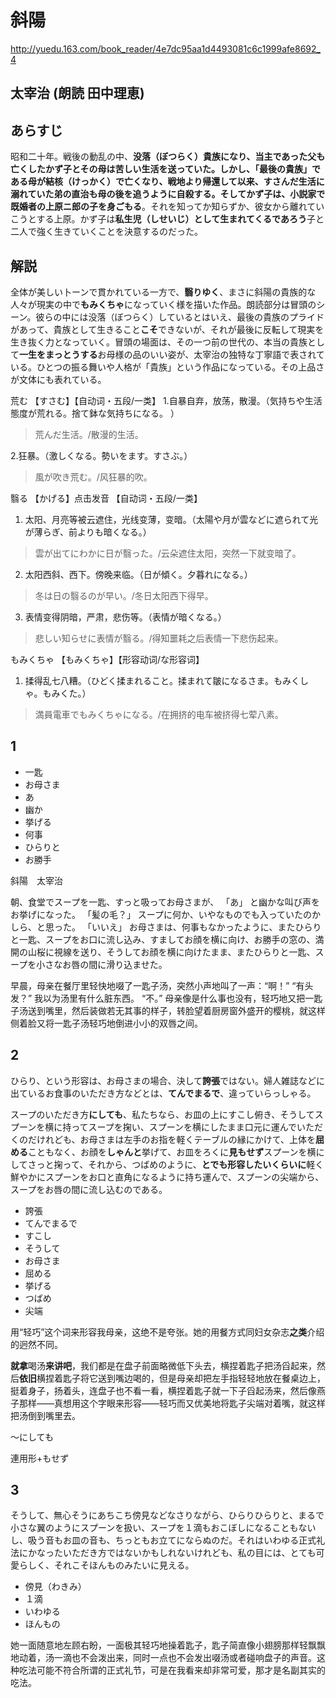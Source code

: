 # 斜陽

http://yuedu.163.com/book_reader/4e7dc95aa1d4493081c6c1999afe8692_4

## 太宰治 (朗読 田中理恵)

## あらすじ

昭和二十年。戦後の動乱の中、**没落（ぼつらく）**貴族になり、当主であった父も亡くしたかず子とその母は苦しい生活を送っていた。しかし、「最後の貴族」である母が**結核（けっかく）**で亡くなり、戦地より帰還して以来、**すさんだ**生活に溺れていた弟の直治も母の後を追うように自殺する。そしてかず子は、小説家で既婚者の上原ニ郎の**子を身ごもる**。それを知ってか知らずか、彼女から離れていこうとする上原。かず子は**私生児（しせいじ）**として生まれてくる**であろう**子と二人で強く生きていくことを決意するのだった。

## 解説

全体が美しい卜ーンで貫かれている一方で、**翳りゆく**、まさに斜陽の貴族的な人々が現実の中で**もみくちゃ**になっていく様を描いた作品。朗読部分は冒頭のシーン。彼らの中には没落（ぼつらく）しているとはいえ、最後の貴族のプライドがあって、貴族として生きること**こそ**できないが、それが最後に反転して現実を生き抜く力となっていく。冒頭の場面は、その一つ前の世代の、本当の貴族として**一生をまっとうする**お母様の品のいい姿が、太宰治の独特な丁寧語で表されている。ひとつの振る舞いや人格が「貴族」という作品になっている。その上品さが文体にも表れている。

荒む
【すさむ】【自动词・五段/一类】
1.自暴自弃，放荡，散漫。（気持ちや生活態度が荒れる。捨て鉢な気持ちになる。 ）
> 荒んだ生活。/散漫的生活。

2.狂暴。（激しくなる。勢いをます。すさぶ。）
> 風が吹き荒む。/风狂暴的吹。

翳る
【かげる】点击发音
【自动词・五段/一类】
1. 太阳、月亮等被云遮住，光线变薄，变暗。（太陽や月が雲などに遮られて光が薄らぎ、前よりも暗くなる。）
> 雲が出てにわかに日が翳った。/云朵遮住太阳，突然一下就变暗了。
2. 太阳西斜、西下。傍晚来临。（日が傾く。夕暮れになる。）
> 冬は日の翳るのが早い。/冬日太阳西下得早。
3. 表情变得阴暗，严肃，悲伤等。（表情が暗くなる。）
> 悲しい知らせに表情が翳る。/得知噩耗之后表情一下悲伤起来。

もみくちゃ
【もみくちゃ】【形容动词/な形容词】
1. 揉得乱七八糟。（ひどく揉まれること。揉まれて皺になるさま。もみくしゃ。もみくた。）
> 満員電車でもみくちゃになる。/在拥挤的电车被挤得七荤八素。

## 1 ##

* 一匙
* お母さま
* あ
* 幽か
* 挙げる
* 何事
* ひらりと
* お勝手

斜陽　太宰治

朝、食堂でスープを一匙、すっと吸ってお母さまが、
「あ」
と幽かな叫び声をお挙げになった。
「髪の毛？」
スープに何か、いやなものでも入っていたのかしら、と思った。
「いいえ」
お母さまは、何事もなかったように、またひらりと一匙、スープをお口に流し込み、すましてお顔を横に向け、お勝手の窓の、満開の山桜に視線を送り、そうしてお顔を横に向けたまま、またひらりと一匙、スープを小さなお唇の間に滑り込ませた。

早晨，母亲在餐厅里轻快地啜了一匙子汤，突然小声地叫了一声：“啊！”
“有头发？”
我以为汤里有什么脏东西。
“不。”
母亲像是什么事也没有，轻巧地又把一匙子汤送到嘴里，然后装做若无其事的样子，转脸望着厨房窗外盛开的樱桃，就这样侧着脸又将一匙子汤轻巧地倒进小小的双唇之间。

## 2 ##

ひらり、という形容は、お母さまの場合、決して**誇張**ではない。婦人雑誌などに出ているお食事のいただき方などとは、**てんでまるで**、違っていらっしゃる。

スープのいただき方**にしても**、私たちなら、お皿の上にすこし俯き、そうしてスプーンを横に持ってスープを掬い、スプーンを横にしたまま口元に運んでいただくのだけれども、お母さまは左手のお指を軽くテーブルの縁にかけて、上体を**屈める**こともなく、お顔を**しゃんと**挙げて、お皿をろくに**見もせず**スプーンを横にしてさっと掬って、それから、つばめのように、**とでも形容したいくらいに**軽く鮮やかにスプーンをお口と直角になるように持ち運んで、スプーンの尖端から、スープをお唇の間に流し込むのである。

* 誇張
* てんでまるで
* すこし
* そうして
* お母さま
* 屈める
* 挙げる
* つばめ
* 尖端

用“轻巧”这个词来形容我母亲，这绝不是夸张。她的用餐方式同妇女杂志**之类**介绍的迥然不同。

**就拿**喝汤**来讲吧**，我们都是在盘子前面略微低下头去，横捏着匙子把汤舀起来，然后**依旧**横捏着匙子将它送到嘴边喝的，但是母亲却把左手指轻轻地放在餐桌边上，挺着身子，扬着头，连盘子也不看一看，横捏着匙子就一下子舀起汤来，然后像燕子那样——真想用这个字眼来形容——轻巧而又优美地将匙子尖端对着嘴，就这样把汤倒到嘴里去。

～にしても

連用形+もせず

## 3 ##

そうして、無心そうにあちこち傍見などなさりながら、ひらりひらりと、まるで小さな翼のようにスプーンを扱い、スープを１滴もおこぼしになることもないし、吸う音もお皿の音も、ちっともお立てにならぬのだ。それはいわゆる正式礼法にかなったいただき方ではないかもしれないけれども、私の目には、とても可愛らしく、それこそほんものみたいに見える。

* 傍見（わきみ）
* １滴
* いわゆる
* ほんもの

她一面随意地左顾右盼，一面极其轻巧地操着匙子，匙子简直像小翅膀那样轻飘飘地动着，汤一滴也不会泼出来，同时一点也不会发出啜汤或者碰响盘子的声音。这种吃法可能不符合所谓的正式礼节，可是在我看来却非常可爱，那才是名副其实的吃法。
